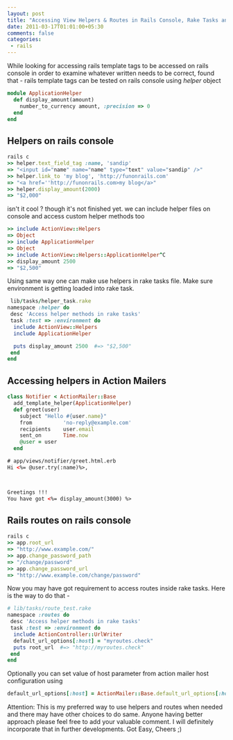 ```yaml
---
layout: post
title: "Accessing View Helpers & Routes in Rails Console, Rake Tasks and Mailers"
date: 2011-03-17T01:01:00+05:30
comments: false
categories:
 - rails
---
```


While looking for accessing rails template tags to be accessed on rails console in order to examine whatever written needs to be correct, found that - rails template tags can be tested on rails console using *helper* object

```ruby
module ApplicationHelper
  def display_amount(amount)
    number_to_currency amount, :precision => 0
  end  
end
```

## Helpers on rails console
```ruby
rails c
>> helper.text_field_tag :name, 'sandip'
=> "<input id="name" name="name" type="text" value="sandip" />"
>> helper.link_to 'my blog', 'http://funonrails.com'
=> "<a href=''http://funonrails.com>my blog</a>"
>> helper.display_amount(2000)
=> "$2,000"
```

isn't it cool ? though it's not finished yet. we can include helper files on console and access custom helper methods too 
```ruby
>> include ActionView::Helpers
=> Object
>> include ApplicationHelper
=> Object
>> include ActionView::Helpers::ApplicationHelper^C
>> display_amount 2500
=> "$2,500"
```

Using same way one can make use helpers in rake tasks file. Make sure environment is getting loaded into rake task.

```ruby
 lib/tasks/helper_task.rake
namespace :helper do
 desc 'Access helper methods in rake tasks'
 task :test => :environment do
  include ActionView::Helpers
  include ApplicationHelper

  puts display_amount 2500  #=> "$2,500"
 end
end
```

## Accessing helpers in Action Mailers
```ruby
class Notifier < ActionMailer::Base
  add_template_helper(ApplicationHelper)
  def greet(user)
    subject "Hello #{user.name}"
    from          'no-reply@example.com'
    recipients    user.email
    sent_on       Time.now
    @user = user
  end
```

```html
# app/views/notifier/greet.html.erb
Hi <%= @user.try(:name)%>, 



Greetings !!!
You have got <%= display_amount(3000) %>
```

## Rails routes on rails console
```ruby
rails c
>> app.root_url
=> "http://www.example.com/"
>> app.change_password_path
=> "/change/password"
>> app.change_password_url
=> "http://www.example.com/change/password"
```

Now you may have got requirement to access routes inside rake tasks. Here is the way to do that - 
```ruby
# lib/tasks/route_test.rake
namespace :routes do
 desc 'Access helper methods in rake tasks'
 task :test => :environment do
  include ActionController::UrlWriter
  default_url_options[:host] = "myroutes.check"
  puts root_url  #=> "http://myroutes.check"
 end
end
```

Optionally you can set value of host parameter from action mailer host configuration using

```ruby
default_url_options[:host] = ActionMailer::Base.default_url_options[:host]
```
Attention: This is my preferred way to use helpers and routes when needed and there may have other choices to do same. Anyone having better approach please feel free to add your valuable comment. I will definitely incorporate that in further developments.
Got Easy, Cheers ;)

